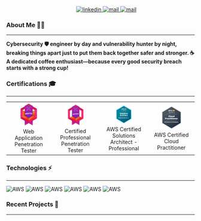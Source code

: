<p align="center">
<a target="_blank" href=""></a><img src="https://github.com/issambenhida/issambenhida/blob/main/images/welcome.gif?raw=true" alt="">
</p>
<p align="center">
&nbsp;&nbsp;&nbsp;&nbsp;&nbsp;&nbsp;&nbsp;
<a target="_blank" href="https://www.linkedin.com/in/issambenhida">
    <img src="https://img.shields.io/badge/LinkedIn-0077B5?style=for-the-badge&logo=linkedin&logoColor=white" alt="linkedin">
</a>
<a target="_blank" href="mailto:issam.benhida.911@gmail.com">
  <img src="https://img.shields.io/badge/gmail-red?style=for-the-badge&logo=Gmail&logoColor=white" alt="mail">
</a>
<a target="_blank" href="">
    <img src="https://img.shields.io/badge/Twitter-black?style=for-the-badge&logo=x&logoColor=white" alt="mail">
</a>
</p>


### About Me 🧑‍💼

---

**Cybersecurity 🛡️ engineer by day and vulnerability hunter by night, breaking things apart just to put them back together safer and stronger. ☕ A dedicated coffee enthusiast—because every good security breach starts with a strong cup!**


### Certifications 🎓

---

<table>
  <tr>
    <td align="center">
      <a href="https://verified.elearnsecurity.com/certificates/e154bcee-58fe-4e58-893e-f633b72ac0a0">
        <img src="https://github.com/issambenhida/issambenhida/blob/main/images/ewptx.svg?raw=true" width="45%" height="45%" alt=""><br>
      </a>
        Web Application Penetration Tester<br> 
    </td>
    <td align="center">
      <a href="https://verified.elearnsecurity.com/certificates/ff878703-3631-45a1-82ae-38e59caf2eab">
        <img src="https://github.com/issambenhida/issambenhida/blob/main/images/ecppt.svg?raw=true" width="45%" height="45%" alt=""><br>
      </a>
        Certified Professional Penetration Tester<br>
    </td>
    <td align="center">
      <img src="https://github.com/issambenhida/issambenhida/blob/main/images/sap.svg?raw=true" width="38%" height="38%" alt=""><br>
      AWS Certified Solutions Architect - Professional <br>
    </td>
    <td align="center">
      <a href="https://verified.elearnsecurity.com/certificates/ff878703-3631-45a1-82ae-38e59caf2eab">
        <img src="https://github.com/issambenhida/issambenhida/blob/main/images/clf.svg?raw=true" width="52%" height="52%" alt=""><br>
      </a>
        AWS Certified Cloud Practitioner<br>
    </td>
  </tr>
</table>

### Technologies ⚡

---

![AWS](https://img.shields.io/badge/Amazon%20Web%20Services%20-%20%20%23d35400%20?logo=amazonwebservices)
![AWS](https://img.shields.io/badge/Microsoft%20Azure%20-%20%20blue%20?logo=cloudways)
![AWS](https://img.shields.io/badge/HashiCorp%20Terraform%20-%20%20purple%20?logo=terraform&logoColor=white)
![AWS](https://img.shields.io/badge/Ansible%20Playbook-%20black?style=flat&logo=ansible&logoColor=black&labelColor=white)
![AWS](https://img.shields.io/badge/Jenkins%20CI%2FCD%20-%20%20black%20?logo=jenkins&logoColor=white&color=%20%20%23a93226%20%20)
![AWS](https://img.shields.io/badge/Docker%20Containers%20-%20%20%20%235499c7%20%20?logo=docker&logoColor=white)





### Recent Projects 📂

---

<p align="center">
<a target="_blank" href=""></a><img src="https://readme-components.vercel.app/api?component=logo&logo=☁️&desc=SageOwl&fill=0047ab" alt="">
</p>

<!---
IssamBenhida/IssamBenhida is a ✨ special ✨ repository because its `README.md` (this file) appears on your GitHub profile.
You can click the Preview link to take a look at your changes.

![Blue Line](https://via.placeholder.com/850x2/0000FF/FFFFFF?text=)
--->
